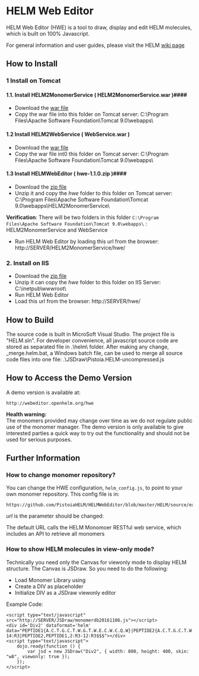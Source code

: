 # HELM Web Editor #
HELM Web Editor (HWE) is a tool to draw, display and edit HELM molecules, which is built on 100% Javascript.

For general information and user guides, please visit the HELM [wiki page](https://pistoiaalliance.atlassian.net/wiki/spaces/PUB/pages/35028994/HELM+Web-editor)

## How to Install ##

### 1 Install on Tomcat ###
#### 1.1. Install HELM2MonomerService ( HELM2MonomerService.war )####

- Download the [war file](https://github.com/PistoiaHELM/HELMMonomerService/releases) 
- Copy the war file into this folder on Tomcat server: C:\Program Files\Apache Software Foundation\Tomcat 9.0\webapps\

#### 1.2 Install HELM2WebService ( WebService.war ) ####
- Download the [war file](https://oss.sonatype.org/#nexus-search;quick~helm2-webservice) 
- Copy the war file int0 this folder on Tomcat server: C:\Program Files\Apache Software Foundation\Tomcat 9.0\webapps\

#### 1.3 Install HELMWebEditor ( hwe-1.1.0.zip )####
- Download the [zip file](https://github.com/PistoiaHELM/HELMWebEditor/releases/download/1.1.0/hwe-1.1.0.zip)
- Unzip it and copy the *hwe* folder to this folder on Tomcat server: C:\Program Files\Apache Software Foundation\Tomcat 9.0\webapps\HELM2MonomerService\

**Verification**:
There will be two folders in this folder `C:\Program Files\Apache Software Foundation\Tomcat 9.0\webapps\` : HELM2MonomerService and WebService

- Run HELM Web Editor by loading this url from the browser: http://SERVER/HELM2MonomerService/hwe/ 

### 2. Install on IIS ###
- Download the [zip file](https://github.com/PistoiaHELM/HELMWebEditor/releases)
- Unzip it can copy the *hwe* folder to this folder on IIS Server: C:\inetpub\wwwroot\
- Run HELM Web Editor
- Load this url from the browser: http://SERVER/hwe/


## How to Build ##
The source code is built in MicroSoft Visual Studio.  The project file is "HELM.sln".
For developer convenience, all javascript source code are stored as separated file in .\helm\ folder. After making any change, _merge.helm.bat, a Windows batch file, can be used to merge all source code files into one file: .\JSDraw\Pistoia.HELM-uncompressed.js


## How to Access the Demo Version ##

A demo version is available at:  

`http://webeditor.openhelm.org/hwe`
  
**Health warning:**  
The monomers provided may change over time as we do not regulate public use of the monomer manager. The demo version is only available to give interested parties a quick way to try out the functionality and should not be used for serious purposes. 

## Further Information ##


### How to change monomer repository? ###
You can change the HWE configuration, `helm_config.js`, to point to your own monomer repository. 
This config file is in: 

    https://github.com/PistoiaHELM/HELMWebEditor/blob/master/HELM/source/examples/helm_config.js

*url* is the parameter should be changed:

The default URL calls the HELM Monomoer RESTful web service, which includes an API to retrieve all monomers


### How to show HELM molecules in view-only mode? ###

Technically you need only the Canvas for viewonly mode to display HELM structure. The Canvas is JSDraw. So you need to do the following:

- Load Monomer Library using <script type=’text/javascipt’ src=’….’></script>
- Create a DIV as placeholder
- Initialize DIV as a JSDraw viewonly editor


Example Code:


```
<script type="text/javascript" src="http://SERVER/JSDraw/monomerdb20161106.js"></script>
<div id='Div2' dataformat='helm' data="PEPTIDE1{A.C.T.G.C.T.W.G.T.W.E.C.W.C.Q.W}|PEPTIDE2{A.C.T.G.C.T.W.G.T.W.E.Q}$PEPTIDE1,PEPTIDE1,5:R3-14:R3|PEPTIDE2,PEPTIDE1,2:R3-12:R3$$$"></div>
<script type="text/javascript">
    dojo.ready(function () {
        var jsd = new JSDraw("Div2", { width: 800, height: 400, skin: "w8", viewonly: true });
    });
</script>
```

